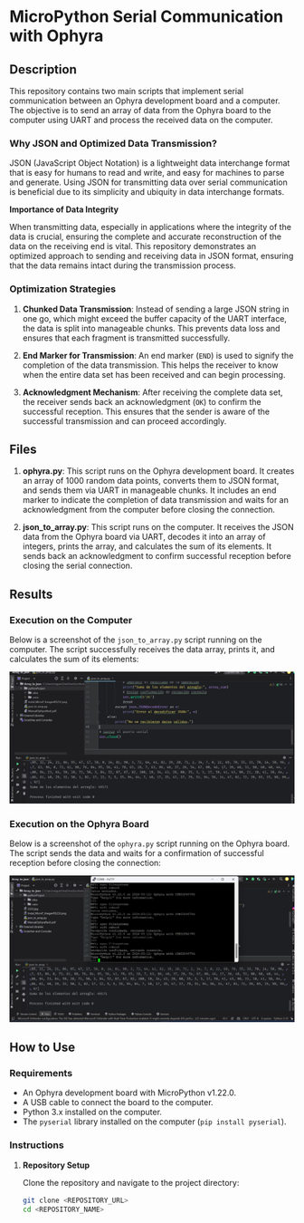 # MicroPython Serial Communication with Ophyra

## Description

This repository contains two main scripts that implement serial communication between an Ophyra development board and a computer. The objective is to send an array of data from the Ophyra board to the computer using UART and process the received data on the computer.

### Why JSON and Optimized Data Transmission?

JSON (JavaScript Object Notation) is a lightweight data interchange format that is easy for humans to read and write, and easy for machines to parse and generate. Using JSON for transmitting data over serial communication is beneficial due to its simplicity and ubiquity in data interchange formats.

**Importance of Data Integrity**

When transmitting data, especially in applications where the integrity of the data is crucial, ensuring the complete and accurate reconstruction of the data on the receiving end is vital. This repository demonstrates an optimized approach to sending and receiving data in JSON format, ensuring that the data remains intact during the transmission process.

### Optimization Strategies

1. **Chunked Data Transmission**: Instead of sending a large JSON string in one go, which might exceed the buffer capacity of the UART interface, the data is split into manageable chunks. This prevents data loss and ensures that each fragment is transmitted successfully.

2. **End Marker for Transmission**: An end marker (`END`) is used to signify the completion of the data transmission. This helps the receiver to know when the entire data set has been received and can begin processing.

3. **Acknowledgment Mechanism**: After receiving the complete data set, the receiver sends back an acknowledgment (`OK`) to confirm the successful reception. This ensures that the sender is aware of the successful transmission and can proceed accordingly.

## Files

1. **ophyra.py**: This script runs on the Ophyra development board. It creates an array of 1000 random data points, converts them to JSON format, and sends them via UART in manageable chunks. It includes an end marker to indicate the completion of data transmission and waits for an acknowledgment from the computer before closing the connection.

2. **json_to_array.py**: This script runs on the computer. It receives the JSON data from the Ophyra board via UART, decodes it into an array of integers, prints the array, and calculates the sum of its elements. It sends back an acknowledgment to confirm successful reception before closing the serial connection.

## Results

### Execution on the Computer

Below is a screenshot of the `json_to_array.py` script running on the computer. The script successfully receives the data array, prints it, and calculates the sum of its elements:

![json_to_array.py Execution](./2222.jpg)

### Execution on the Ophyra Board

Below is a screenshot of the `ophyra.py` script running on the Ophyra board. The script sends the data and waits for a confirmation of successful reception before closing the connection:

![ophyra.py Execution](./33333.jpg)

## How to Use

### Requirements

- An Ophyra development board with MicroPython v1.22.0.
- A USB cable to connect the board to the computer.
- Python 3.x installed on the computer.
- The `pyserial` library installed on the computer (`pip install pyserial`).

### Instructions

1. **Repository Setup**

   Clone the repository and navigate to the project directory:

   ```sh
   git clone <REPOSITORY_URL>
   cd <REPOSITORY_NAME>

